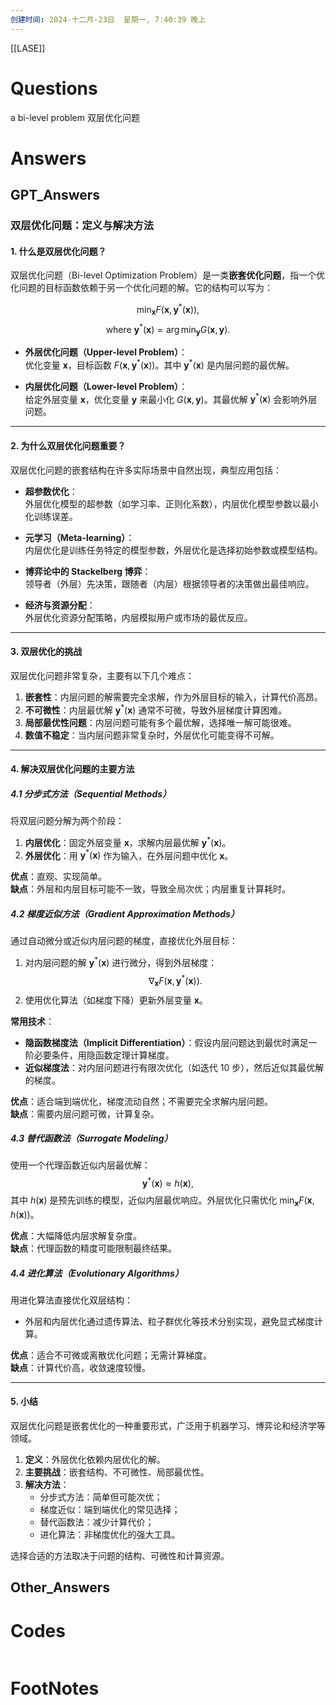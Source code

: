 ```yaml
---
创建时间: 2024-十二月-23日  星期一, 7:40:39 晚上
---
```

[[LASE]]

# Questions
a bi-level problem 双层优化问题

# Answers

## GPT_Answers
### **双层优化问题：定义与解决方法**

#### **1. 什么是双层优化问题？**

双层优化问题（Bi-level Optimization Problem）是一类**嵌套优化问题**，指一个优化问题的目标函数依赖于另一个优化问题的解。它的结构可以写为：

$$\min_{\mathbf{x}} F(\mathbf{x}, \mathbf{y}^*(\mathbf{x})),$$
$$\text{where } \mathbf{y}^*(\mathbf{x}) = \arg\min_{\mathbf{y}} G(\mathbf{x}, \mathbf{y}).$$

- **外层优化问题（Upper-level Problem）**：  
  优化变量 $\mathbf{x}$，目标函数 $F(\mathbf{x}, \mathbf{y}^*(\mathbf{x}))$。其中 $\mathbf{y}^*(\mathbf{x})$ 是内层问题的最优解。

- **内层优化问题（Lower-level Problem）**：  
  给定外层变量 $\mathbf{x}$，优化变量 $\mathbf{y}$ 来最小化 $G(\mathbf{x}, \mathbf{y})$。其最优解 $\mathbf{y}^*(\mathbf{x})$ 会影响外层问题。

---

#### **2. 为什么双层优化问题重要？**
双层优化问题的嵌套结构在许多实际场景中自然出现，典型应用包括：

- **超参数优化**：  
  外层优化模型的超参数（如学习率、正则化系数），内层优化模型参数以最小化训练误差。

- **元学习（Meta-learning）**：  
  内层优化是训练任务特定的模型参数，外层优化是选择初始参数或模型结构。

- **博弈论中的 Stackelberg 博弈**：  
  领导者（外层）先决策，跟随者（内层）根据领导者的决策做出最佳响应。

- **经济与资源分配**：  
  外层优化资源分配策略，内层模拟用户或市场的最优反应。

---

#### **3. 双层优化的挑战**

双层优化问题非常复杂，主要有以下几个难点：
1. **嵌套性**：内层问题的解需要完全求解，作为外层目标的输入，计算代价高昂。
2. **不可微性**：内层最优解 $\mathbf{y}^*(\mathbf{x})$ 通常不可微，导致外层梯度计算困难。
3. **局部最优性问题**：内层问题可能有多个最优解，选择唯一解可能很难。
4. **数值不稳定**：当内层问题非常复杂时，外层优化可能变得不可解。

---

#### **4. 解决双层优化问题的主要方法**

##### **4.1 分步式方法（Sequential Methods）**
将双层问题分解为两个阶段：
1. **内层优化**：固定外层变量 $\mathbf{x}$，求解内层最优解 $\mathbf{y}^*(\mathbf{x})$。  
2. **外层优化**：用 $\mathbf{y}^*(\mathbf{x})$ 作为输入，在外层问题中优化 $\mathbf{x}$。  

**优点**：直观、实现简单。  
**缺点**：外层和内层目标可能不一致，导致全局次优；内层重复计算耗时。

##### **4.2 梯度近似方法（Gradient Approximation Methods）**
通过自动微分或近似内层问题的梯度，直接优化外层目标：
1. 对内层问题的解 $\mathbf{y}^*(\mathbf{x})$ 进行微分，得到外层梯度：  
   $$\nabla_{\mathbf{x}} F(\mathbf{x}, \mathbf{y}^*(\mathbf{x})).$$
2. 使用优化算法（如梯度下降）更新外层变量 $\mathbf{x}$。

**常用技术**：  
- **隐函数梯度法（Implicit Differentiation）**：假设内层问题达到最优时满足一阶必要条件，用隐函数定理计算梯度。  
- **近似梯度法**：对内层问题进行有限次优化（如迭代 10 步），然后近似其最优解的梯度。

**优点**：适合端到端优化，梯度流动自然；不需要完全求解内层问题。  
**缺点**：需要内层问题可微，计算复杂。

##### **4.3 替代函数法（Surrogate Modeling）**
使用一个代理函数近似内层最优解：  
$$\mathbf{y}^*(\mathbf{x}) \approx h(\mathbf{x}),$$
其中 $h(\mathbf{x})$ 是预先训练的模型，近似内层最优响应。外层优化只需优化 $\min_{\mathbf{x}} F(\mathbf{x}, h(\mathbf{x}))$。  

**优点**：大幅降低内层求解复杂度。  
**缺点**：代理函数的精度可能限制最终结果。

##### **4.4 进化算法（Evolutionary Algorithms）**
用进化算法直接优化双层结构：
- 外层和内层优化通过遗传算法、粒子群优化等技术分别实现，避免显式梯度计算。

**优点**：适合不可微或离散优化问题；无需计算梯度。  
**缺点**：计算代价高，收敛速度较慢。

---

#### **5. 小结**

双层优化问题是嵌套优化的一种重要形式，广泛用于机器学习、博弈论和经济学等领域。  
1. **定义**：外层优化依赖内层优化的解。  
2. **主要挑战**：嵌套结构、不可微性、局部最优性。  
3. **解决方法**：
   - 分步式方法：简单但可能次优；
   - 梯度近似：端到端优化的常见选择；
   - 替代函数法：减少计算代价；
   - 进化算法：非梯度优化的强大工具。  

选择合适的方法取决于问题的结构、可微性和计算资源。

## Other_Answers


# Codes

```python

```


# FootNotes
